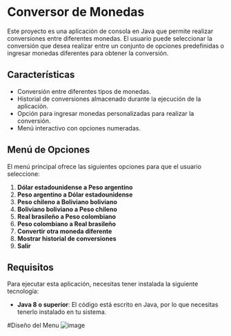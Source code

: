 # Conversor de Monedas

Este proyecto es una aplicación de consola en Java que permite realizar conversiones entre diferentes monedas. El usuario puede seleccionar la conversión que desea realizar entre un conjunto de opciones predefinidas o ingresar monedas diferentes para obtener la conversión.

## Características

- Conversión entre diferentes tipos de monedas.
- Historial de conversiones almacenado durante la ejecución de la aplicación.
- Opción para ingresar monedas personalizadas para realizar la conversión.
- Menú interactivo con opciones numeradas.
  
## Menú de Opciones

El menú principal ofrece las siguientes opciones para que el usuario seleccione:

1. **Dólar estadounidense a Peso argentino**  
2. **Peso argentino a Dólar estadounidense**
3. **Peso chileno a Boliviano boliviano**
4. **Boliviano boliviano a Peso chileno**
5. **Real brasileño a Peso colombiano**
6. **Peso colombiano a Real brasileño**
7. **Convertir otra moneda diferente**  
8. **Mostrar historial de conversiones**  
9. **Salir**

## Requisitos

Para ejecutar esta aplicación, necesitas tener instalada la siguiente tecnología:

- **Java 8 o superior**: El código está escrito en Java, por lo que necesitas tenerlo instalado en tu sistema.

#Diseño del Menu
![image](https://github.com/user-attachments/assets/e80ed5c7-817c-43ad-b3c1-a83ced43faca)

  
